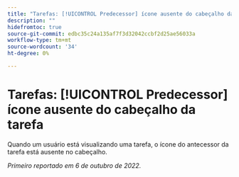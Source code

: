 ```yaml
---
title: "Tarefas: [!UICONTROL Predecessor] ícone ausente do cabeçalho da tarefa"
description: ""
hidefromtoc: true
source-git-commit: edbc35c24a135af7f3d32042ccbf2d25ae56033a
workflow-type: tm+mt
source-wordcount: '34'
ht-degree: 0%

---
```



# Tarefas: [!UICONTROL Predecessor] ícone ausente do cabeçalho da tarefa

Quando um usuário está visualizando uma tarefa, o ícone do antecessor da tarefa está ausente no cabeçalho.

_Primeiro reportado em 6 de outubro de 2022._

